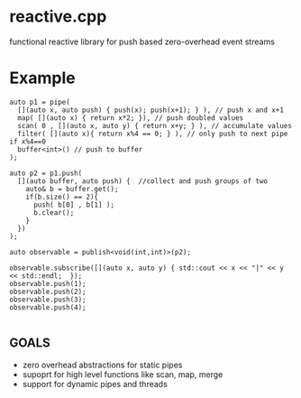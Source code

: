 # reactive.cpp
functional reactive library for push based zero-overhead event streams

# Example

```
auto p1 = pipe(
  [](auto x, auto push) { push(x); push(x+1); } ), // push x and x+1
  map( [](auto x) { return x*2; }), // push doubled values 
  scan( 0 , [](auto x, auto y) { return x+y; } ), // accumulate values
  filter( [](auto x){ return x%4 == 0; } ), // only push to next pipe if x%4==0
  buffer<int>() // push to buffer
);

auto p2 = p1.push(
  [](auto buffer, auto push) {  //collect and push groups of two
    auto& b = buffer.get();
    if(b.size() == 2){ 
      push( b[0] , b[1] );
      b.clear();
    }
  })
);

auto observable = publish<void(int,int)>(p2);

observable.subscribe([](auto x, auto y) { std::cout << x << "|" << y << std::endl;  });
observable.push(1);
observable.push(2);
observable.push(3);
observable.push(4);


```
## GOALS
- zero overhead abstractions for static pipes
- supoprt for high level functions like scan, map, merge
- support for dynamic pipes and threads


